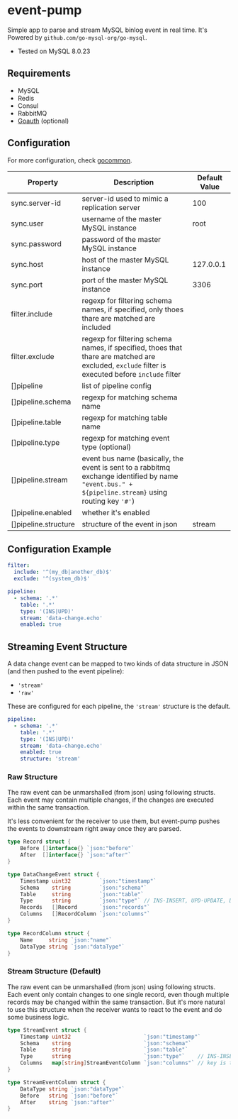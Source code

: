 # event-pump

Simple app to parse and stream MySQL binlog event in real time. It's Powered by `github.com/go-mysql-org/go-mysql`.

- Tested on MySQL 8.0.23

## Requirements

- MySQL
- Redis
- Consul
- RabbitMQ
- [Goauth](https://github.com/CurtisNewbie/goauth) (optional)

## Configuration

For more configuration, check [gocommon](https://github.com/CurtisNewbie/gocommon).

| Property             | Description                                                                                                                                         | Default Value |
|----------------------|-----------------------------------------------------------------------------------------------------------------------------------------------------|---------------|
| sync.server-id       | server-id used to mimic a replication server                                                                                                        | 100           |
| sync.user            | username of the master MySQL instance                                                                                                               | root          |
| sync.password        | password of the master MySQL instance                                                                                                               |               |
| sync.host            | host of the master MySQL instance                                                                                                                   | 127.0.0.1     |
| sync.port            | port of the master MySQL instance                                                                                                                   | 3306          |
| filter.include       | regexp for filtering schema names, if specified, only thoes thare are matched are included                                                          |               |
| filter.exclude       | regexp for filtering schema names, if specified, thoes that thare are matched are excluded, `exclude` filter is executed before `include` filter    |               |
| []pipeline           | list of pipeline config                                                                                                                             |               |
| []pipeline.schema    | regexp for matching schema name                                                                                                                     |               |
| []pipeline.table     | regexp for matching table name                                                                                                                      |               |
| []pipeline.type      | regexp for matching event type (optional)                                                                                                           |               |
| []pipeline.stream    | event bus name (basically, the event is sent to a rabbitmq exchange identified by name `"event.bus." + ${pipeline.stream}` using routing key `'#'`) |               |
| []pipeline.enabled   | whether it's enabled                                                                                                                                |               |
| []pipeline.structure | structure of the event in json                                                                                                                      | stream        |


## Configuration Example

```yaml
filter:
  include: '^(my_db|another_db)$'
  exclude: '^(system_db)$'

pipeline:
  - schema: '.*'
    table: '.*'
    type: '(INS|UPD)'
    stream: 'data-change.echo'
    enabled: true
```

## Streaming Event Structure

A data change event can be mapped to two kinds of data structure in JSON (and then pushed to the event pipeline):

- `'stream'`
- `'raw'`

These are configured for each pipeline, the `'stream'` structure is the default.

```yaml
pipeline:
  - schema: '.*'
    table: '.*'
    type: '(INS|UPD)'
    stream: 'data-change.echo'
    enabled: true
    structure: 'stream'
```

### Raw Structure

The raw event can be unmarshalled (from json) using following structs. Each event may contain multiple changes, if the changes are executed within the same transaction.

It's less convenient for the receiver to use them, but event-pump pushes the events to downstream right away once they are parsed.

```go
type Record struct {
	Before []interface{} `json:"before"`
	After  []interface{} `json:"after"`
}

type DataChangeEvent struct {
	Timestamp uint32         `json:"timestamp"`
	Schema    string         `json:"schema"`
	Table     string         `json:"table"`
	Type      string         `json:"type"` // INS-INSERT, UPD-UPDATE, DEL-DELETE
	Records   []Record       `json:"records"`
	Columns   []RecordColumn `json:"columns"`
}

type RecordColumn struct {
	Name     string `json:"name"`
	DataType string `json:"dataType"`
}
```

### Stream Structure (Default)

The raw event can be unmarshalled (from json) using following structs. Each event only contain changes to one single record, even though multiple records may be changed within the same transaction. But it's more natural to use this structure when the receiver wants to react to the event and do some business logic.

```go
type StreamEvent struct {
	Timestamp uint32                       `json:"timestamp"`
	Schema    string                       `json:"schema"`
	Table     string                       `json:"table"`
	Type      string                       `json:"type"`    // INS-INSERT, UPD-UPDATE, DEL-DELETE
	Columns   map[string]StreamEventColumn `json:"columns"` // key is the column name
}

type StreamEventColumn struct {
	DataType string `json:"dataType"`
	Before   string `json:"before"`
	After    string `json:"after"`
}
```